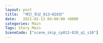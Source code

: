```yaml
---
layout: post
title:  "메인_회상_013~028장"
date:   2021-02-13 04:00:00 +0000
categories: Main
Tags: Story Main
SceneCode: ["scene_skip_cp013-028_q1_s10"]
---
```

